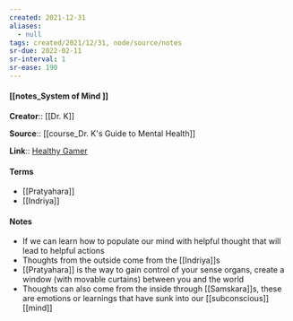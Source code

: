 ```yaml
---
created: 2021-12-31 
aliases:
  - null
tags: created/2021/12/31, node/source/notes
sr-due: 2022-02-11
sr-interval: 1
sr-ease: 190
---
```


#### [[notes_System of Mind ]]
**Creator**:: [[Dr. K]]
 
**Source**:: [[course_Dr. K's Guide to Mental Health]]

**Link**:: [Healthy Gamer](https://coaching.healthygamer.gg/guide/lessons/system-of-mind)

#### Terms
- [[Pratyahara]]
- [[Indriya]]

#### Notes
- If we can learn how to populate our mind with helpful thought that will lead to helpful actions
- Thoughts from the outside come from the [[Indriya]]s
- [[Pratyahara]] is the way to gain control of your sense organs, create a window (with movable curtains) between you and the world
- Thoughts can also come from the inside through [[Samskara]]s, these are emotions or learnings that have sunk into our [[subconscious]] [[mind]]
